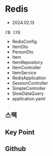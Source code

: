 # Redis
- 2024.02.13

`2월 13일`
- RedisConfig
- ItemDto
- PersonDto
- Item
- ItemRepository
- ItemController
- ItemService
- RedisApplication
- SessionController
- SimpleController
- SlowDataQuery
- application.yaml

## 스팩

## Key Point

## Github
[]()